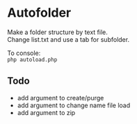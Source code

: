 # Autofolder
  
Make a folder structure by text file.  
Change list.txt and use a tab for subfolder.  

To console:  
`php autoload.php`

## Todo
  
- add argument to create/purge
- add argument to change name file load
- add argument to zip 